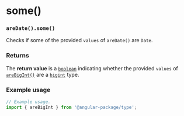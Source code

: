# some()

### `areDate().some()`

Checks if some of the provided `values` of `areDate()` are `Date`.

### Returns

The **return value** is a [`boolean`](https://developer.mozilla.org/en-US/docs/Web/JavaScript/Reference/Global\_Objects/Boolean) indicating whether the provided `values` of [`areBigInt()`](../arebigint/) are a [`bigint`](https://developer.mozilla.org/en-US/docs/Web/JavaScript/Reference/Global\_Objects/BigInt) type.

### Example usage

```typescript
// Example usage.
import { areBigInt } from '@angular-package/type';


```

